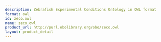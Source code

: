 ```yaml
---
description: Zebrafish Experimental Conditions Ontology in OWL format
format: owl
id: zeco.owl
name: zeco.owl
product_url: http://purl.obolibrary.org/obo/zeco.owl
layout: product_detail
---
```

